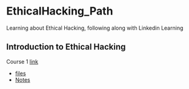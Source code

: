# EthicalHacking_Path
Learning about Ethical Hacking, following along with Linkedin Learning



## Introduction to Ethical Hacking

Course 1 [link](https://www.linkedin.com/learning/ethical-hacking-introduction-to-ethical-hacking)
- [files](https://github.com/Coryf65/EthicalHacking_Path/tree/master/1_Intro)
- [Notes](https://github.com/Coryf65/EthicalHacking_Path/blob/master/1_Intro/IntroNotes.md)